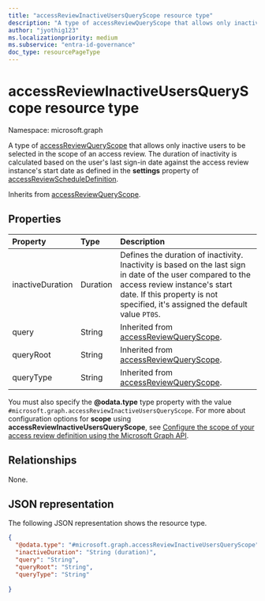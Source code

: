 ```yaml
---
title: "accessReviewInactiveUsersQueryScope resource type"
description: "A type of accessReviewQueryScope that allows only inactive users to be selected in the scope of an access review."
author: "jyothig123"
ms.localizationpriority: medium
ms.subservice: "entra-id-governance"
doc_type: resourcePageType
---
```


# accessReviewInactiveUsersQueryScope resource type

Namespace: microsoft.graph

A type of [accessReviewQueryScope](../resources/accessreviewqueryscope.md) that allows only inactive users to be selected in the scope of an access review. The duration of inactivity is calculated based on the user's last sign-in date against the access review instance's start date as defined in the **settings** property of [accessReviewScheduleDefinition](../resources/accessreviewscheduledefinition.md).

Inherits from [accessReviewQueryScope](../resources/accessreviewqueryscope.md).

## Properties
|Property|Type|Description|
|:---|:---|:---|
|inactiveDuration|Duration|Defines the duration of inactivity. Inactivity is based on the last sign in date of the user compared to the access review instance's start date. If this property is not specified, it's assigned the default value `PT0S`.|
|query|String|Inherited from [accessReviewQueryScope](../resources/accessreviewqueryscope.md).|
|queryRoot|String|Inherited from [accessReviewQueryScope](../resources/accessreviewqueryscope.md).|
|queryType|String|Inherited from [accessReviewQueryScope](../resources/accessreviewqueryscope.md).|

You must also specify the **@odata.type** type property with the value `#microsoft.graph.accessReviewInactiveUsersQueryScope`. For more about configuration options for **scope** using **accessReviewInactiveUsersQueryScope**, see [Configure the scope of your access review definition using the Microsoft Graph API](/graph/accessreviews-scope-concept).

## Relationships
None.

## JSON representation
The following JSON representation shows the resource type.
<!-- {
  "blockType": "resource",
  "@odata.type": "microsoft.graph.accessReviewInactiveUsersQueryScope"
}
-->
``` json
{
  "@odata.type": "#microsoft.graph.accessReviewInactiveUsersQueryScope",
  "inactiveDuration": "String (duration)",
  "query": "String",
  "queryRoot": "String",
  "queryType": "String"
  
}
```
